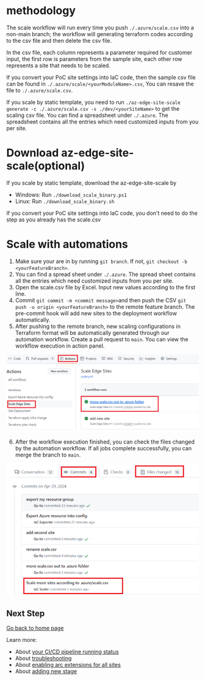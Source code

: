 # methodology
The scale workflow will run every time you push `./.azure/scale.csv` into a non-main branch; the workflow will generating terraform codes according to the csv file and then delete the csv file.

In the csv file, each column represents a parameter required for customer input, the first row is parameters from the sample site, each other row represents a site that needs to be scaled.

If you convert your PoC site settings into IaC code, then the sample csv file can be found in `./.azure/scale/<yourModuleName>.csv`, You can resave the file to `./.azure/scale.csv`.

If you scale by static template, you need to run `./az-edge-site-scale generate -c ./.azure/scale.csv -s ./dev/<yourSiteName>` to get the scaling csv file. You can find a spreadsheet under `./.azure`. The spreadsheet contains all the entries which need customized inputs from you per site.

# Download az-edge-site-scale(optional)
If you scale by static template, download the az-edge-site-scale by
* Windows: Run `./download_scale_binary.ps1`
* Linux: Run `./download_scale_binary.sh`

If you convert your PoC site settings into IaC code, you don't need to do the step as you already has the scale.csv

# Scale with automations

1. Make sure your are in <yourFeatureBranch> by running `git branch`. If not, `git checkout -b <yourFeatureBranch>`.
2. You can find a spread sheet under `./.azure`. The spread sheet contains all the entries which need customized inputs from you per site.
3. Open the scale.csv file by Excel. Input new values according to the first line.
4. Commit `git commit -m <commit message>`and then push the CSV `git push -u origin <yourFeatureBranch>` to the remote feature branch. The pre-commit hook will add new sites to the deployment workflow automatically.
5. After pushing to the remote branch, new scaling configurations in Terraform format will be automatically generated through our automation workflow. Create a pull request to `main`. You can view the workflow execution in action panel.
<img src="./img/view_scale_workflow_in_action_panel.png" width="800" />

6. After the workflow execution finished, you can check the files changed by the automation workflow. If all jobs complete successfully, you can merge the branch to `main`.
<img src="./img/view_commit_for_scale.png" width="600" />

## Next Step

[Go back to home page](../README.md)

Learn more:

* About [your CI/CD pipeline running status](./View-pipeline.md)
* About [troubleshooting](./TroubleShooting.md)
* About [enabling arc extensions for all sites](../README.md#enable-arc-extensions-for-all-sites)
* About [adding new stage](./Customize-Stages.md)
